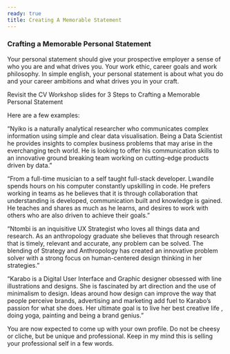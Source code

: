 ```yaml
---
ready: true
title: Creating A Memorable Statement
---
```


### Crafting a Memorable Personal Statement

Your personal statement should give your prospective employer a sense of who you are and what drives you. Your work ethic, career goals and work philosophy. In simple english, your personal statement is about what you do and your career ambitions and what drives you in your craft.

Revisit the CV Workshop slides for 3 Steps to Crafting a Memorable Personal Statement

Here are a few examples:

“Nyiko is a naturally analytical researcher who communicates complex information using simple and clear data visualisation. Being a Data Scientist he provides insights to complex business problems that may arise in the everchanging tech world. He is looking to offer his communication skills to an innovative ground breaking team working on cutting-edge products driven by data.”

“From a full-time musician to a self taught full-stack developer. Lwandile spends hours on his computer constantly upskilling in code. He prefers working in teams as he believes that it is through collaboration that understanding is developed, communication built and knowledge is gained. He teaches and shares as much as he learns, and desires to work with others who are also driven to achieve their goals.”

“Ntombi is an inquisitive UX Strategist who loves all things data and research. As an anthropology graduate she believes that through research that is timely, relevant and accurate, any problem can be solved. The blending of Strategy and Anthropology has created an innovative problem solver with a strong focus on human-centered design thinking in her strategies.”

“Karabo is a Digital User Interface and Graphic designer obsessed with line illustrations and designs. She is fascinated by art direction and the use of minimalism to design. Ideas around how design can improve the way that people perceive brands, advertising and marketing add fuel to Karabo’s passion for what she does. Her ultimate goal is to live her best creative life , doing yoga, painting and being a brand genius.”

You are now expected to come up with your own profile. Do not be cheesy or cliche, but be unique and professional. Keep in my mind this is selling your professional self in a few words. 
